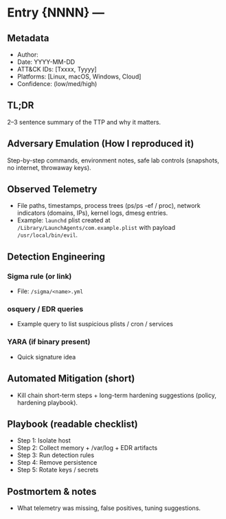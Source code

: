 # Entry {NNNN} — <short title>

## Metadata
- Author: <your handle>
- Date: YYYY-MM-DD
- ATT&CK IDs: [Txxxx, Tyyyy]
- Platforms: [Linux, macOS, Windows, Cloud]
- Confidence: (low/med/high)

## TL;DR
2–3 sentence summary of the TTP and why it matters.

## Adversary Emulation (How I reproduced it)
Step-by-step commands, environment notes, safe lab controls (snapshots, no internet, throwaway keys).

## Observed Telemetry
- File paths, timestamps, process trees (ps/ps -ef / proc), network indicators (domains, IPs), kernel logs, dmesg entries.
- Example: `launchd` plist created at `/Library/LaunchAgents/com.example.plist` with payload `/usr/local/bin/evil`.

## Detection Engineering
### Sigma rule (or link)
- File: `/sigma/<name>.yml`
### osquery / EDR queries
- Example query to list suspicious plists / cron / services
### YARA (if binary present)
- Quick signature idea

## Automated Mitigation (short)
- Kill chain short-term steps + long-term hardening suggestions (policy, hardening playbook).

## Playbook (readable checklist)
- Step 1: Isolate host
- Step 2: Collect memory + /var/log + EDR artifacts
- Step 3: Run detection rules
- Step 4: Remove persistence
- Step 5: Rotate keys / secrets

## Postmortem & notes
- What telemetry was missing, false positives, tuning suggestions.
